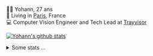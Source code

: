 <p>
  👨🏻 <bold>Yohann</bold>, 27 ans<br/>
  💼 Living in <a href="https://www.google.com/maps?q=paris">Paris</a>, France<br/>
  💻 Computer Vision Engineer and Tech Lead at <a href="https://trayvisor.com/">Trayvisor</a><br/>
</p>

<a href="https://github.com/anuraghazra/github-readme-stats"><img align="center" src="https://github-readme-stats-go94hl40s-yohann84l.vercel.app//api?username=yohann84L&show_icons=true&include_all_commits=true" alt="Yohann's github stats" /> </a>


<details>
  <summary>Some stats ...</summary><br/>
  

<!--START_SECTION:waka-->
![Code Time](http://img.shields.io/badge/Code%20Time-1%2C125%20hrs%2017%20mins-blue)

![Profile Views](http://img.shields.io/badge/Profile%20Views-0-blue)

**🐱 My GitHub Data** 

> 📦 440.7 kB Used in GitHub's Storage 
 > 
> 🚫 Not Opted to Hire
 > 
> 📜 25 Public Repositories 
 > 
> 🔑 21 Private Repositories 
 > 
**I'm an Early 🐤** 

```text
🌞 Morning                15346 commits       ████████░░░░░░░░░░░░░░░░░   30.95 % 
🌆 Daytime                28137 commits       ██████████████░░░░░░░░░░░   56.75 % 
🌃 Evening                5952 commits        ███░░░░░░░░░░░░░░░░░░░░░░   12.01 % 
🌙 Night                  142 commits         ░░░░░░░░░░░░░░░░░░░░░░░░░   00.29 % 
```
📅 **I'm Most Productive on Wednesday** 

```text
Monday                   9196 commits        █████░░░░░░░░░░░░░░░░░░░░   18.55 % 
Tuesday                  9199 commits        █████░░░░░░░░░░░░░░░░░░░░   18.55 % 
Wednesday                11014 commits       ██████░░░░░░░░░░░░░░░░░░░   22.22 % 
Thursday                 10058 commits       █████░░░░░░░░░░░░░░░░░░░░   20.29 % 
Friday                   9284 commits        █████░░░░░░░░░░░░░░░░░░░░   18.73 % 
Saturday                 300 commits         ░░░░░░░░░░░░░░░░░░░░░░░░░   00.61 % 
Sunday                   526 commits         ░░░░░░░░░░░░░░░░░░░░░░░░░   01.06 % 
```


📊 **This Week I Spent My Time On** 

```text
🕑︎ Time Zone: Europe/Paris

💬 Programming Languages: 
Python                   19 mins             ████████████████░░░░░░░░░   64.46 % 
SSH Config               9 mins              ████████░░░░░░░░░░░░░░░░░   30.58 % 
TypeScript               1 min               █░░░░░░░░░░░░░░░░░░░░░░░░   04.96 % 

🔥 Editors: 
VS Code                  29 mins             █████████████████████████   100.00 % 

💻 Operating System: 
Mac                      29 mins             █████████████████████████   100.00 % 
```

**I Mostly Code in Python** 

```text
Python                   25 repos            █████████████░░░░░░░░░░░░   53.19 % 
Jupyter Notebook         5 repos             ███░░░░░░░░░░░░░░░░░░░░░░   10.64 % 
JavaScript               3 repos             ██░░░░░░░░░░░░░░░░░░░░░░░   06.38 % 
HTML                     2 repos             █░░░░░░░░░░░░░░░░░░░░░░░░   04.26 % 
Shell                    1 repo              █░░░░░░░░░░░░░░░░░░░░░░░░   02.13 % 
```




 Last Updated on 29/03/2024 00:28:40 UTC
<!--END_SECTION:waka-->
